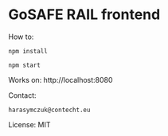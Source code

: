 # GoSAFE RAIL frontend

How to:
```
npm install

npm start
```
Works on: http://localhost:8080


Contact:
```
harasymczuk@contecht.eu
```

License: MIT
